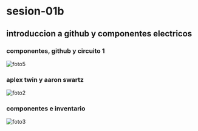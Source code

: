 # sesion-01b

## introduccion a github y componentes electricos

### componentes, github y circuito 1

![foto5](https://github.com/user-attachments/assets/4fc794e2-8415-4af5-a2db-6e27aa7027b9)

### aplex twin y aaron swartz

![foto2](https://github.com/user-attachments/assets/68e9150f-f196-421d-8f64-ea3c7ee603a4)

### componentes e inventario
![foto3](https://github.com/user-attachments/assets/e09a01f9-7b1c-4c68-b9f7-c6dd5f1464ed)
